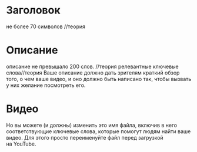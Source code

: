 
# Заголовок
не более 70 символов //теория

# Описание
описание не превышало 200 слов. //теория
релевантные ключевые слова//теория
Ваше описание должно дать зрителям краткий обзор того, о чем ваше видео, и оно должно быть написано так, чтобы вызвать у них желание посмотреть его.

# Видео
Но вы можете (и должны) изменить это имя файла, включив в него соответствующие ключевые слова, которые помогут людям найти ваше видео. Для этого просто переименуйте файл перед загрузкой на YouTube.

